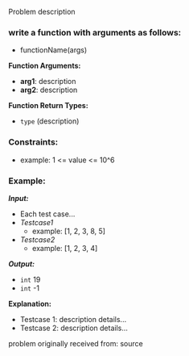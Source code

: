 Problem description

### **write a function with arguments as follows:**
- functionName(args)

**Function Arguments:**
- **arg1**: description
- **arg2**: description

**Function Return Types:**
- `type` (description)

### **Constraints:**
- example: 1 <= value <= 10^6

### **Example:**
***Input:***
- Each test case...
- *Testcase1*
  - example: [1, 2, 3, 8, 5]
- *Testcase2*
  - example: [1, 2, 3, 4]

***Output:***
- `int` 19
- `int` -1

**Explanation:**
- Testcase 1: description details...
- Testcase 2: description details...

problem originally received from: source